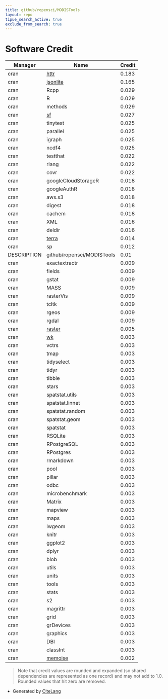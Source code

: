 ```yaml
---
title: github/ropensci/MODISTools
layout: repo
tipue_search_active: true
exclude_from_search: true
---
```

# Software Credit

|Manager|Name|Credit|
|-------|----|------|
|cran|[httr](https://httr.r-lib.org/)|0.183|
|cran|[jsonlite](https://arxiv.org/abs/1403.2805 (paper))|0.165|
|cran|Rcpp|0.029|
|cran|R|0.029|
|cran|methods|0.029|
|cran|[sf](https://r-spatial.github.io/sf/)|0.027|
|cran|tinytest|0.025|
|cran|parallel|0.025|
|cran|igraph|0.025|
|cran|ncdf4|0.025|
|cran|testthat|0.022|
|cran|rlang|0.022|
|cran|covr|0.022|
|cran|googleCloudStorageR|0.018|
|cran|googleAuthR|0.018|
|cran|aws.s3|0.018|
|cran|digest|0.018|
|cran|cachem|0.018|
|cran|XML|0.016|
|cran|deldir|0.016|
|cran|[terra](https://rspatial.org/terra/)|0.014|
|cran|sp|0.012|
|DESCRIPTION|github/ropensci/MODISTools|0.01|
|cran|exactextractr|0.009|
|cran|fields|0.009|
|cran|gstat|0.009|
|cran|MASS|0.009|
|cran|rasterVis|0.009|
|cran|tcltk|0.009|
|cran|rgeos|0.009|
|cran|rgdal|0.009|
|cran|[raster](https://rspatial.org/raster)|0.005|
|cran|[wk](https://paleolimbot.github.io/wk/)|0.003|
|cran|vctrs|0.003|
|cran|tmap|0.003|
|cran|tidyselect|0.003|
|cran|tidyr|0.003|
|cran|tibble|0.003|
|cran|stars|0.003|
|cran|spatstat.utils|0.003|
|cran|spatstat.linnet|0.003|
|cran|spatstat.random|0.003|
|cran|spatstat.geom|0.003|
|cran|spatstat|0.003|
|cran|RSQLite|0.003|
|cran|RPostgreSQL|0.003|
|cran|RPostgres|0.003|
|cran|rmarkdown|0.003|
|cran|pool|0.003|
|cran|pillar|0.003|
|cran|odbc|0.003|
|cran|microbenchmark|0.003|
|cran|Matrix|0.003|
|cran|mapview|0.003|
|cran|maps|0.003|
|cran|lwgeom|0.003|
|cran|knitr|0.003|
|cran|ggplot2|0.003|
|cran|dplyr|0.003|
|cran|blob|0.003|
|cran|utils|0.003|
|cran|units|0.003|
|cran|tools|0.003|
|cran|stats|0.003|
|cran|s2|0.003|
|cran|magrittr|0.003|
|cran|grid|0.003|
|cran|grDevices|0.003|
|cran|graphics|0.003|
|cran|DBI|0.003|
|cran|classInt|0.003|
|cran|[memoise](https://github.com/r-lib/memoise)|0.002|


> Note that credit values are rounded and expanded (so shared dependencies are represented as one record) and may not add to 1.0. Rounded values that hit zero are removed.


- Generated by [CiteLang](https://github.com/vsoch/citelang)
